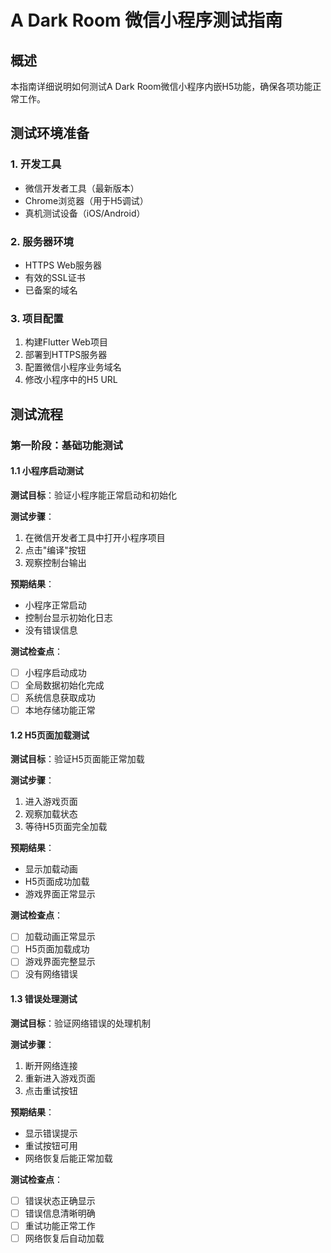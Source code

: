 # A Dark Room 微信小程序测试指南

## 概述

本指南详细说明如何测试A Dark Room微信小程序内嵌H5功能，确保各项功能正常工作。

## 测试环境准备

### 1. 开发工具
- 微信开发者工具（最新版本）
- Chrome浏览器（用于H5调试）
- 真机测试设备（iOS/Android）

### 2. 服务器环境
- HTTPS Web服务器
- 有效的SSL证书
- 已备案的域名

### 3. 项目配置
1. 构建Flutter Web项目
2. 部署到HTTPS服务器
3. 配置微信小程序业务域名
4. 修改小程序中的H5 URL

## 测试流程

### 第一阶段：基础功能测试

#### 1.1 小程序启动测试
**测试目标**：验证小程序能正常启动和初始化

**测试步骤**：
1. 在微信开发者工具中打开小程序项目
2. 点击"编译"按钮
3. 观察控制台输出

**预期结果**：
- 小程序正常启动
- 控制台显示初始化日志
- 没有错误信息

**测试检查点**：
- [ ] 小程序启动成功
- [ ] 全局数据初始化完成
- [ ] 系统信息获取成功
- [ ] 本地存储功能正常

#### 1.2 H5页面加载测试
**测试目标**：验证H5页面能正常加载

**测试步骤**：
1. 进入游戏页面
2. 观察加载状态
3. 等待H5页面完全加载

**预期结果**：
- 显示加载动画
- H5页面成功加载
- 游戏界面正常显示

**测试检查点**：
- [ ] 加载动画正常显示
- [ ] H5页面加载成功
- [ ] 游戏界面完整显示
- [ ] 没有网络错误

#### 1.3 错误处理测试
**测试目标**：验证网络错误的处理机制

**测试步骤**：
1. 断开网络连接
2. 重新进入游戏页面
3. 点击重试按钮

**预期结果**：
- 显示错误提示
- 重试按钮可用
- 网络恢复后能正常加载

**测试检查点**：
- [ ] 错误状态正确显示
- [ ] 错误信息清晰明确
- [ ] 重试功能正常工作
- [ ] 网络恢复后自动加载